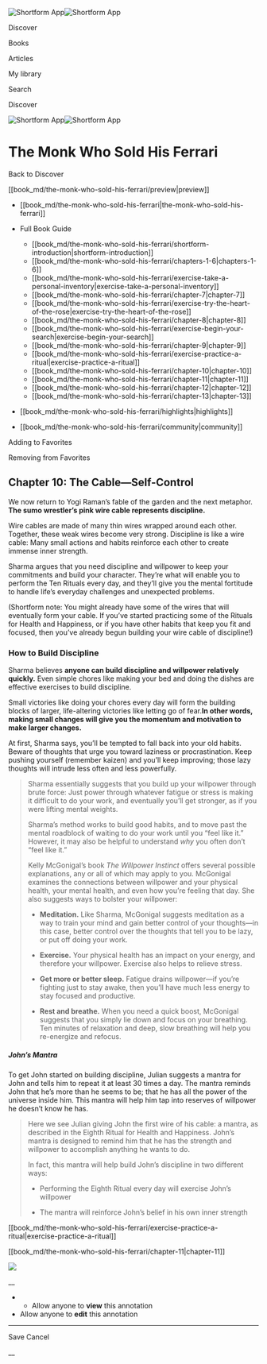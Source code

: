 ![Shortform App](/img/logo.36a2399e.svg)![Shortform App](/img/logo-dark.70c1b072.svg)

Discover

Books

Articles

My library

Search

Discover

![Shortform App](/img/logo.36a2399e.svg)![Shortform App](/img/logo-dark.70c1b072.svg)

# The Monk Who Sold His Ferrari

Back to Discover

[[book_md/the-monk-who-sold-his-ferrari/preview|preview]]

  * [[book_md/the-monk-who-sold-his-ferrari|the-monk-who-sold-his-ferrari]]
  * Full Book Guide

    * [[book_md/the-monk-who-sold-his-ferrari/shortform-introduction|shortform-introduction]]
    * [[book_md/the-monk-who-sold-his-ferrari/chapters-1-6|chapters-1-6]]
    * [[book_md/the-monk-who-sold-his-ferrari/exercise-take-a-personal-inventory|exercise-take-a-personal-inventory]]
    * [[book_md/the-monk-who-sold-his-ferrari/chapter-7|chapter-7]]
    * [[book_md/the-monk-who-sold-his-ferrari/exercise-try-the-heart-of-the-rose|exercise-try-the-heart-of-the-rose]]
    * [[book_md/the-monk-who-sold-his-ferrari/chapter-8|chapter-8]]
    * [[book_md/the-monk-who-sold-his-ferrari/exercise-begin-your-search|exercise-begin-your-search]]
    * [[book_md/the-monk-who-sold-his-ferrari/chapter-9|chapter-9]]
    * [[book_md/the-monk-who-sold-his-ferrari/exercise-practice-a-ritual|exercise-practice-a-ritual]]
    * [[book_md/the-monk-who-sold-his-ferrari/chapter-10|chapter-10]]
    * [[book_md/the-monk-who-sold-his-ferrari/chapter-11|chapter-11]]
    * [[book_md/the-monk-who-sold-his-ferrari/chapter-12|chapter-12]]
    * [[book_md/the-monk-who-sold-his-ferrari/chapter-13|chapter-13]]
  * [[book_md/the-monk-who-sold-his-ferrari/highlights|highlights]]
  * [[book_md/the-monk-who-sold-his-ferrari/community|community]]



Adding to Favorites 

Removing from Favorites 

## Chapter 10: The Cable—Self-Control

We now return to Yogi Raman’s fable of the garden and the next metaphor. **The sumo wrestler’s pink wire cable represents discipline.**

Wire cables are made of many thin wires wrapped around each other. Together, these weak wires become very strong. Discipline is like a wire cable: Many small actions and habits reinforce each other to create immense inner strength.

Sharma argues that you need discipline and willpower to keep your commitments and build your character. They’re what will enable you to perform the Ten Rituals every day, and they’ll give you the mental fortitude to handle life’s everyday challenges and unexpected problems.

(Shortform note: You might already have some of the wires that will eventually form your cable. If you’ve started practicing some of the Rituals for Health and Happiness, or if you have other habits that keep you fit and focused, then you’ve already begun building your wire cable of discipline!)

### How to Build Discipline

Sharma believes **anyone can build discipline and willpower relatively quickly.** Even simple chores like making your bed and doing the dishes are effective exercises to build discipline.

Small victories like doing your chores every day will form the building blocks of larger, life-altering victories like letting go of fear.**In other words, making small changes will give you the momentum and motivation to make larger changes.**

At first, Sharma says, you’ll be tempted to fall back into your old habits. Beware of thoughts that urge you toward laziness or procrastination. Keep pushing yourself (remember kaizen) and you’ll keep improving; those lazy thoughts will intrude less often and less powerfully.

> Sharma essentially suggests that you build up your willpower through brute force: Just power through whatever fatigue or stress is making it difficult to do your work, and eventually you’ll get stronger, as if you were lifting mental weights.
> 
> Sharma’s method works to build good habits, and to move past the mental roadblock of waiting to do your work until you “feel like it.” However, it may also be helpful to understand _why_ you often don’t “feel like it.”
> 
> Kelly McGonigal’s book _The Willpower Instinct_ offers several possible explanations, any or all of which may apply to you. McGonigal examines the connections between willpower and your physical health, your mental health, and even how you’re feeling that day. She also suggests ways to bolster your willpower:
> 
>   * **Meditation.** Like Sharma, McGonigal suggests meditation as a way to train your mind and gain better control of your thoughts—in this case, better control over the thoughts that tell you to be lazy, or put off doing your work.
> 
>   * **Exercise.** Your physical health has an impact on your energy, and therefore your willpower. Exercise also helps to relieve stress.
> 
>   * **Get more or better sleep.** Fatigue drains willpower—if you’re fighting just to stay awake, then you’ll have much less energy to stay focused and productive.
> 
>   * **Rest and breathe.** When you need a quick boost, McGonigal suggests that you simply lie down and focus on your breathing. Ten minutes of relaxation and deep, slow breathing will help you re-energize and refocus.
> 
> 


##### John’s Mantra

To get John started on building discipline, Julian suggests a mantra for John and tells him to repeat it at least 30 times a day. The mantra reminds John that he’s more than he seems to be; that he has all the power of the universe inside him. This mantra will help him tap into reserves of willpower he doesn’t know he has.

> Here we see Julian giving John the first wire of his cable: a mantra, as described in the Eighth Ritual for Health and Happiness. John’s mantra is designed to remind him that he has the strength and willpower to accomplish anything he wants to do.
> 
> In fact, this mantra will help build John’s discipline in two different ways:
> 
>   * Performing the Eighth Ritual every day will exercise John’s willpower
> 
>   * The mantra will reinforce John’s belief in his own inner strength
> 
> 


[[book_md/the-monk-who-sold-his-ferrari/exercise-practice-a-ritual|exercise-practice-a-ritual]]

[[book_md/the-monk-who-sold-his-ferrari/chapter-11|chapter-11]]

![](https://bat.bing.com/action/0?ti=56018282&Ver=2&mid=80c74629-ec6a-4bb8-9ef1-34e9dba1d68c&sid=1711133063fa11eebdec89a8b8ae3bbc&vid=171147a063fa11eea7440fcfeb230d96&vids=0&msclkid=N&pi=0&lg=en-US&sw=800&sh=600&sc=24&nwd=1&tl=Shortform%20%7C%20Book&p=https%3A%2F%2Fwww.shortform.com%2Fapp%2Fbook%2Fthe-monk-who-sold-his-ferrari%2Fchapter-10&r=&lt=291&evt=pageLoad&sv=1&rn=746446)

__

  *   * Allow anyone to **view** this annotation
  * Allow anyone to **edit** this annotation



* * *

Save Cancel

__



